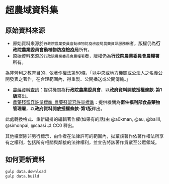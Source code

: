 超農域資料集
============

原始資料來源
------------

* 原始資料來源於`行政院農業委員會動植物防疫檢疫局農藥資訊服務網`者，版權仍為**行政院農業委員會動植物防疫檢疫局**所有。
* 原始資料來源於`行政院農業委員會農糧署`者，版權仍為**行政院農業委員會農糧署**所有。

為非營利之教育目的，依著作權法第50條，「以中央或地方機關或公法人之名義公開發表之著作，在合理範圍內，得重製、公開播送或公開傳輸。」

* [農藥資料查詢][dataset-7293]：提供機關為**行政院農業委員會**，以**政府資料開放授權條款-第1版**釋出。
* [農藥殘留容許量標準\_農藥殘留容許量標準][dataset-8944]：提供機關為**衛生福利部食品藥物管理署**，以**政府資料開放授權條款-第1版**釋出。

[dataset-7293]: https://data.gov.tw/dataset/7293
[dataset-8944]: https://data.gov.tw/dataset/8944

此處轉換格式、重新編排的編輯著作權(如果有的話)由 @a0kman, @au, @ballII, @simonpai, @caasi 以 CC0 釋出。

其他檔案除非另行標示，由作者在法律許可的範圍內，拋棄該著作依著作權法所享有之權利，包括所有相關與鄰接的法律權利，並宣告將該著作貢獻至公眾領域。

如何更新資料
--------

```sh
gulp data.download
gulp data.build

```
